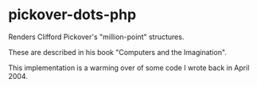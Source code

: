 # pickover-dots-php
Renders Clifford Pickover's "million-point" structures.

These are described in his book "Computers and the Imagination".

This implementation is a warming over of some code I wrote back in April 2004.